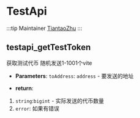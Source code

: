 # TestApi

:::tip Maintainer
[TiantaoZhu](https://github.com/TiantaoZhu)
:::

## testapi_getTestToken
获取测试代币 随机发送1-1001个vite 

- **Parameters**: 
`toAddress`: `address` - 要发送的地址

- **return**:
1. `string`:`bigint` - 实际发送的代币数量
2. `error`: 如果有错误
